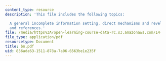 ```yaml
---
content_type: resource
description: 'This file includes the following topics:

  A general incomplete information setting, direct mechanisms and revelation principle,
  and references.'
file: /media/https%3A/open-learning-course-data-rc.s3.amazonaws.com/14-129-advanced-contract-theory-spring-2005/836ada631511878a7a066563be1e235f_bn.pdf
file_type: application/pdf
resourcetype: Document
title: bn.pdf
uid: 836ada63-1511-878a-7a06-6563be1e235f
---
```

